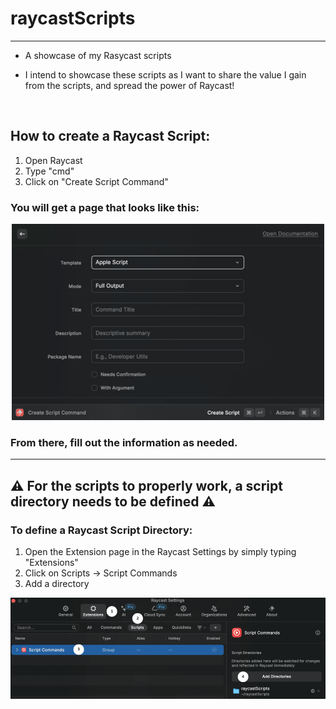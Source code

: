 # raycastScripts
---
- A showcase of my Rasycast scripts

- I intend to showcase these scripts as I want to share the value I gain from the scripts, and spread the power of Raycast!

<br/>

## How to create a Raycast Script:
1. Open Raycast
2. Type "cmd"
3. Click on "Create Script Command"
### You will get a page that looks like this:
<p align="center">
  <img src="https://github.com/bmrolo/raycastScripts/blob/main/Documentation%20Pictures/Raycast%20Script%20Create%20Page.png" alt="Raycast Script Creation Page"/>
</p>

### From there, fill out the information as needed. 
---

## ⚠️ For the scripts to properly work, a script directory needs to be defined ⚠️ 

### To define a Raycast Script Directory:
1. Open the Extension page in the Raycast Settings by simply typing "Extensions" 
2. Click on Scripts → Script Commands
3. Add a directory
<p align="center">
  <img src="https://github.com/bmrolo/raycastScripts/blob/main/Documentation%20Pictures/Raycast%20Directory%20Directions.png" alt="Raycast Directory Directions"/>
</p>
